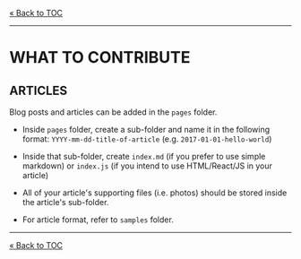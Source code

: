 [&laquo; Back to TOC](../CONTRIBUTING.md#table-of-contents)
***

# WHAT TO CONTRIBUTE

## ARTICLES

Blog posts and articles can be added in the `pages` folder.

- Inside `pages` folder, create a sub-folder and name it in the following format: `YYYY-mm-dd-title-of-article` (e.g. `2017-01-01-hello-world`)

- Inside that sub-folder, create `index.md` (if you prefer to use simple markdown) or `index.js` (if you intend to use HTML/React/JS in your article)

- All of your article's supporting files (i.e. photos) should be stored inside the article's sub-folder.

- For article format, refer to `samples` folder.

***
[&laquo; Back to TOC](../CONTRIBUTING.md#table-of-contents)
